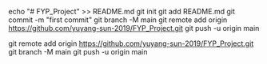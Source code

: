 echo "# FYP_Project" >> README.md
git init
git add README.md
git commit -m "first commit"
git branch -M main
git remote add origin https://github.com/yuyang-sun-2019/FYP_Project.git
git push -u origin main



git remote add origin https://github.com/yuyang-sun-2019/FYP_Project.git
git branch -M main
git push -u origin main
